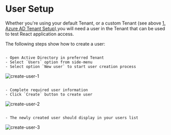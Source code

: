# User Setup

Whether you're using your default Tenant, or a custom Tenant (see above [1. Azure AD Tenant Setup](#1-azure-ad-tenant-setup)),you will need a user in the Tenant that can be used to test React application access.

The following steps show how to create a user:

```text

- Open Active Directory in preferred Tenant
- Select `Users` option from side-menu
- Select option `New user` to start user creation process

```

![create-user-1](https://user-images.githubusercontent.com/33935506/135537826-bbe9967a-7f4a-42cf-a431-796fb75fbf37.png)

```text

- Complete required user information
- Click `Create` button to create user

```

![create-user-2](https://user-images.githubusercontent.com/33935506/135537827-f7451c9f-0333-442f-ab90-6101132d65b7.png)

```text

- The newly created user should display in your users list

```

![create-user-3](https://user-images.githubusercontent.com/33935506/135537829-05f70b72-4952-4d9e-b047-67557ca3da8b.png)